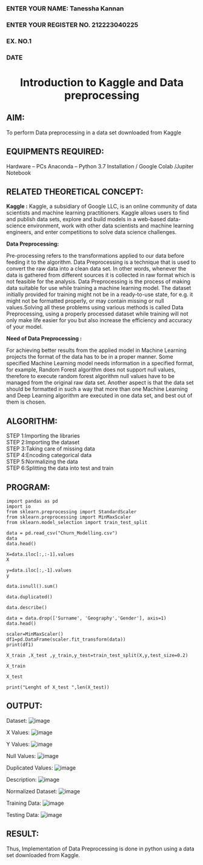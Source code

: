 <H3>ENTER YOUR NAME: Tanessha Kannan</H3>
<H3>ENTER YOUR REGISTER NO. 212223040225</H3>
<H3>EX. NO.1</H3>
<H3>DATE</H3>
<H1 ALIGN =CENTER> Introduction to Kaggle and Data preprocessing</H1>

## AIM:

To perform Data preprocessing in a data set downloaded from Kaggle

## EQUIPMENTS REQUIRED:
Hardware – PCs
Anaconda – Python 3.7 Installation / Google Colab /Jupiter Notebook

## RELATED THEORETICAL CONCEPT:

**Kaggle :**
Kaggle, a subsidiary of Google LLC, is an online community of data scientists and machine learning practitioners. Kaggle allows users to find and publish data sets, explore and build models in a web-based data-science environment, work with other data scientists and machine learning engineers, and enter competitions to solve data science challenges.

**Data Preprocessing:**

Pre-processing refers to the transformations applied to our data before feeding it to the algorithm. Data Preprocessing is a technique that is used to convert the raw data into a clean data set. In other words, whenever the data is gathered from different sources it is collected in raw format which is not feasible for the analysis.
Data Preprocessing is the process of making data suitable for use while training a machine learning model. The dataset initially provided for training might not be in a ready-to-use state, for e.g. it might not be formatted properly, or may contain missing or null values.Solving all these problems using various methods is called Data Preprocessing, using a properly processed dataset while training will not only make life easier for you but also increase the efficiency and accuracy of your model.

**Need of Data Preprocessing :**

For achieving better results from the applied model in Machine Learning projects the format of the data has to be in a proper manner. Some specified Machine Learning model needs information in a specified format, for example, Random Forest algorithm does not support null values, therefore to execute random forest algorithm null values have to be managed from the original raw data set.
Another aspect is that the data set should be formatted in such a way that more than one Machine Learning and Deep Learning algorithm are executed in one data set, and best out of them is chosen.


## ALGORITHM:
STEP 1:Importing the libraries<BR>
STEP 2:Importing the dataset<BR>
STEP 3:Taking care of missing data<BR>
STEP 4:Encoding categorical data<BR>
STEP 5:Normalizing the data<BR>
STEP 6:Splitting the data into test and train<BR>

##  PROGRAM:
```
import pandas as pd
import io
from sklearn.preprocessing import StandardScaler
from sklearn.preprocessing import MinMaxScaler
from sklearn.model_selection import train_test_split

data = pd.read_csv("Churn_Modelling.csv")
data
data.head()

X=data.iloc[:,:-1].values
X

y=data.iloc[:,-1].values
y

data.isnull().sum()

data.duplicated()

data.describe()

data = data.drop(['Surname', 'Geography','Gender'], axis=1)
data.head()

scaler=MinMaxScaler()
df1=pd.DataFrame(scaler.fit_transform(data))
print(df1)

X_train ,X_test ,y_train,y_test=train_test_split(X,y,test_size=0.2)

X_train

X_test

print("Lenght of X_test ",len(X_test))

```


## OUTPUT:
Dataset:
![image](https://github.com/user-attachments/assets/87a093de-58e1-4ce2-890f-900bfbf50ddd)

X Values:
![image](https://github.com/user-attachments/assets/ff0430dc-58a6-4221-bdd9-5d61f43a1659)

Y Values:
![image](https://github.com/user-attachments/assets/ad643569-f6a2-4c35-9b01-704d7afed2d3)

Null Values:
![image](https://github.com/user-attachments/assets/8a2ccc3a-448e-45fe-bc33-fc85ef58a47f)

Duplicated Values:
![image](https://github.com/user-attachments/assets/9084e331-716e-4a7b-81eb-59db71991bf1)

Description:
![image](https://github.com/user-attachments/assets/fbc82145-b1a1-47f1-af2b-1ecad239168e)

Normalized Dataset:
![image](https://github.com/user-attachments/assets/aa48d922-0b62-49a6-b4fb-37018f8ae5f9)

Training Data:
![image](https://github.com/user-attachments/assets/3e2501d8-3b3d-4614-b94c-93d5c6c43a58)

Testing Data:
![image](https://github.com/user-attachments/assets/50cd3893-ef9f-4acc-bb43-32772452c0e4)

## RESULT:
Thus, Implementation of Data Preprocessing is done in python  using a data set downloaded from Kaggle.


